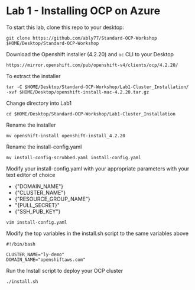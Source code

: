 # Lab 1 - Installing OCP on Azure

To start this lab, clone this repo to your desktop:
```
git clone https://github.com/ably77/Standard-OCP-Workshop $HOME/Desktop/Standard-OCP-Workshop
```

Download the Openshift installer (4.2.20) and `oc` CLI to your Desktop
```
https://mirror.openshift.com/pub/openshift-v4/clients/ocp/4.2.20/
```

To extract the installer
```
tar -C $HOME/Desktop/Standard-OCP-Workshop/Lab1-Cluster_Installation/ -xvf $HOME/Desktop/openshift-install-mac-4.2.20.tar.gz
```

Change directory into Lab1
```
cd $HOME/Desktop/Standard-OCP-Workshop/Lab1-Cluster_Installation
```

Rename the installer
```
mv openshift-install openshift-install_4.2.20
```

Rename the install-config.yaml
```
mv install-config-scrubbed.yaml install-config.yaml
```

Modify your install-config.yaml with your appropriate parameters with your text editor of choice
- {"DOMAIN_NAME"}
- {"CLUSTER_NAME"}
- {"RESOURCE_GROUP_NAME"}
- "{PULL_SECRET}"
- {"SSH_PUB_KEY"}

```
vim install-config.yaml
```

Modify the top variables in the install.sh script to the same variables above
```
#!/bin/bash

CLUSTER_NAME="ly-demo"
DOMAIN_NAME="openshiftaws.com"
```

Run the Install script to deploy your OCP cluster
```
./install.sh
```
